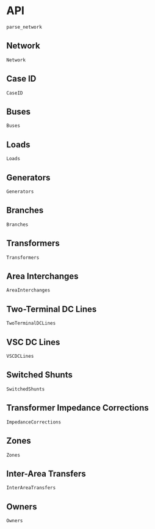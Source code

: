 # API

```@docs
parse_network
```

## Network
```@docs
Network
```

## Case ID
```@docs
CaseID
```

## Buses
```@docs
Buses
```

## Loads
```@docs
Loads
```

## Generators
```@docs
Generators
```

## Branches
```@docs
Branches
```

## Transformers
```@docs
Transformers
```

## Area Interchanges
```@docs
AreaInterchanges
```

## Two-Terminal DC Lines
```@docs
TwoTerminalDCLines
```

## VSC DC Lines
```@docs
VSCDCLines
```

## Switched Shunts
```@docs
SwitchedShunts
```

## Transformer Impedance Corrections
```@docs
ImpedanceCorrections
```

## Zones
```@docs
Zones
```

## Inter-Area Transfers
```@docs
InterAreaTransfers
```

## Owners
```@docs
Owners
```
